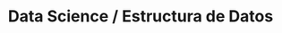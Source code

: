 ---
layout: default
title: Data Science / Estructura de Datos
nav_order: 20
parent: Taxonomía
has_children: true
---